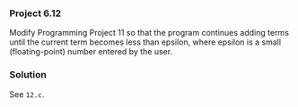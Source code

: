 ### Project 6.12
Modify Programming Project 11 so that the program continues adding terms until
the current term becomes less than epsilon, where epsilon is a small
(floating-point) number entered by the user.

### Solution
See `12.c`.
